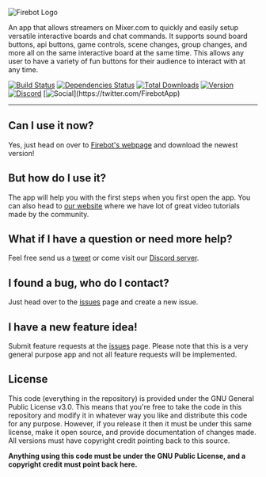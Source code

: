 ![Firebot Logo](https://i.imgur.com/DBH1G1e.png)

An app that allows streamers on Mixer.com to quickly and easily setup versatile interactive boards and chat commands. It supports sound board buttons, api buttons, game controls, scene changes, group changes, and more all on the same interactive board at the same time. This allows any user to have a variety of fun buttons for their audience to interact with at any time.

[![Build Status](https://api.travis-ci.org/crowbartools/Firebot.svg)](https://travis-ci.org/crowbartools/Firebot)
[![Dependencies Status](https://david-dm.org/crowbartools/Firebot/status.png)](https://david-dm.org/crowbartools/Firebot)
[![Total Downloads](https://img.shields.io/github/downloads/crowbartools/firebot/total.svg)](https://firebot.pro)
[![Version](https://img.shields.io/github/release/crowbartools/firebot.svg)](https://github.com/crowbartools/Firebot/releases)
[![Discord](https://img.shields.io/discord/372817064034959370.svg?label=Discord+(chat))](https://discord.gg/DegW792)
[![Social](https://img.shields.io/twitter/follow/firebotapp.svg?style=social&label=Follow+Us!)](https://twitter.com/FirebotApp)

***

## Can I use it now?
Yes, just head on over to [Firebot's webpage](https://crowbartools.com/tools/firebot/) and download the newest version!

## But how do I use it?
The app will help you with the first steps when you first open the app. You can also head to [our website](https://crowbartools.com/tools/firebot/#tutorials) where we have lot of great video tutorials made by the community.

## What if I have a question or need more help?
Feel free send us a [tweet](https://twitter.com/FirebotApp) or come visit our [Discord server](https://discord.gg/DegW792). 

## I found a bug, who do I contact?
Just head over to the [issues](https://github.com/crowbartools/Firebot/issues) page and create a new issue.

## I have a new feature idea!
Submit feature requests at the [issues](https://github.com/crowbartools/Firebot/issues) page. Please note that this is a very general purpose app and not all feature requests will be implemented.

## License
This code (everything in the repository) is provided under the GNU General Public License v3.0. This means that you're free to take the code in this repository and modify it in whatever way you like and distribute this code for any purpose. However, if you release it then it must be under this same license, make it open source, and provide documentation of changes made. All versions must have copyright credit pointing back to this source.

**Anything using this code must be under the GNU Public License, and a copyright credit must point back here.**
